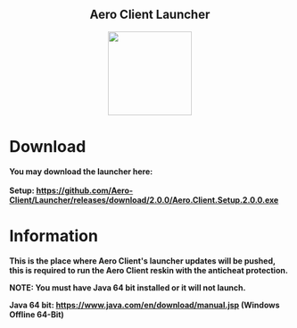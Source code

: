 <h2 align="center">Aero Client Launcher</h2>

<p align="center">
    <img src="https://i.imgur.com/e4Au1VM.png" width="150" height="150"/>
</p>

# Download

**You may download the launcher here:**
<br>
<br>
**Setup: https://github.com/Aero-Client/Launcher/releases/download/2.0.0/Aero.Client.Setup.2.0.0.exe**

# Information

**This is the place where Aero Client's launcher updates will be pushed, this is required to run the Aero Client reskin with the anticheat protection.**

**NOTE: You must have Java 64 bit installed or it will not launch.**

**Java 64 bit: https://www.java.com/en/download/manual.jsp (Windows Offline 64-Bit)**
